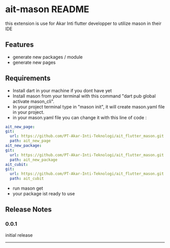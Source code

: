 # ait-mason README

this extension is use for Akar Inti flutter developper to utilize mason in their IDE

## Features

- generate new packages / module
- generate new pages

## Requirements

- Install dart in your machine if you dont have yet
- Install mason from your terminal with this command
  "dart pub global activate mason_cli".
- In your project terminal type in "mason init", it will create mason.yaml file in your project.
- in your mason.yaml file you can change it with this line of code :

```yaml
ait_new_page:
git:
  url: https://github.com/PT-Akar-Inti-Teknologi/ait_flutter_mason.git
  path: ait_new_page
ait_new_package:
git:
  url: https://github.com/PT-Akar-Inti-Teknologi/ait_flutter_mason.git
  path: ait_new_package
ait_cubit:
git:
  url: https://github.com/PT-Akar-Inti-Teknologi/ait_flutter_mason.git
  path: ait_cubit
```

- run mason get
- your package ist ready to use

## Release Notes

### 0.0.1

initial release

---
